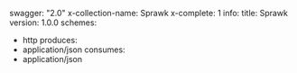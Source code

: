 swagger: "2.0"
x-collection-name: Sprawk
x-complete: 1
info:
  title: Sprawk
  version: 1.0.0
schemes:
- http
produces:
- application/json
consumes:
- application/json